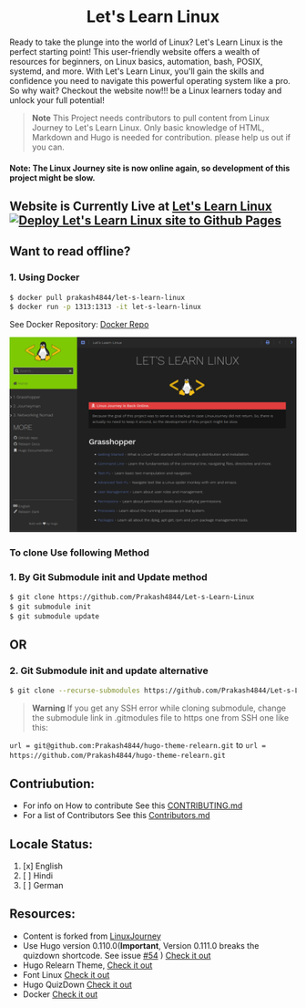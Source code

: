 <H1 align="center">Let's Learn Linux</H1>

Ready to take the plunge into the world of Linux? Let's Learn Linux is the perfect starting point! This user-friendly website offers a wealth of resources for beginners, on Linux basics, automation, bash, POSIX, systemd, and more. With Let's Learn Linux, you'll gain the skills and confidence you need to navigate this powerful operating system like a pro. So why wait? Checkout the website now!!! be a Linux learners today and unlock your full potential!



> **Note**
> This Project needs contributors to pull content from Linux Journey to Let's Learn Linux. Only basic knowledge of HTML, Markdown and Hugo is needed for contribution. please help us out if you can.


#### Note: The Linux Journey site is now online again, so development of this project might be slow.

## Website is Currently Live at [Let's Learn Linux](https://prakash4844.github.io/Let-s-Learn-Linux/) [![Deploy Let's Learn Linux site to Github Pages](https://github.com/Prakash4844/Let-s-Learn-Linux/actions/workflows/hugo.yml/badge.svg?branch=main)](https://github.com/Prakash4844/Let-s-Learn-Linux/actions/workflows/hugo.yml)

## Want to read offline?

### 1. Using Docker 

```bash
$ docker pull prakash4844/let-s-learn-linux
$ docker run -p 1313:1313 -it let-s-learn-linux
```

See Docker Repository: [Docker Repo](https://hub.docker.com/repository/docker/prakash4844/let-s-learn-linux/general)

![Site Screenshot](Site-Home.png)
### To clone Use following Method 

### 1. By Git Submodule init and Update method 

```bash
$ git clone https://github.com/Prakash4844/Let-s-Learn-Linux
$ git submodule init
$ git submodule update
```

## OR

### 2. Git Submodule init and update alternative

```bash
$ git clone --recurse-submodules https://github.com/Prakash4844/Let-s-Learn-Linux
```

> **Warning**
> If you get any SSH error while cloning submodule, change the submodule link in .gitmodules file to https one from SSH one like this:

`url = git@github.com:Prakash4844/hugo-theme-relearn.git` to `url = https://github.com/Prakash4844/hugo-theme-relearn.git`


## Contriubution:
- For info on How to contribute See this [CONTRIBUTING.md](https://github.com/Prakash4844/Let-s-Learn-Linux/tree/main/Contribute/Contributing)
- For a list of Contributors See this [Contributors.md](https://github.com/Prakash4844/Let-s-Learn-Linux/tree/main/Contribute/Contributors)

## Locale Status:

1. [x] English
2. [ ] Hindi
3. [ ] German

## Resources:
- Content is forked from [LinuxJourney](https://github.com/cindyq/linuxjourney)
- Use Hugo version 0.110.0(**Important**, Version 0.111.0 breaks the quizdown shortcode. See issue [#54](/../../issues/54) ) [Check it out](https://gohugo.io/)
- Hugo Relearn Theme, [Check it out](https://github.com/McShelby/hugo-theme-relearn)
- Font Linux [Check it out](https://github.com/lkundrak/font-linux)
- Hugo QuizDown [Check it out](https://github.com/bonartm/hugo-quiz)
- Docker [Check it out](https://www.docker.com/)